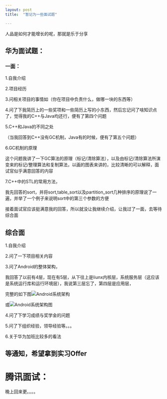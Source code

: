 ```yaml
---
layout: post
title:  "暂记为一些面试题"

---
```


人品是如何才能增长的呢，那就是乐于分享

## 华为面试题：

### 一面：

1.自我介绍

2.项目经历

3.问相关项目的事情如（你在项目中负责什么，做哪一块的东西等）

4.问了下我简历上的一些奖项和一些简历上写的小东西，然后忘记问了啥知识点了，觉得我的C++与Java均还行，便有了第四个问题

5.C++和Java的不同之处

（当我回答到C++没有GC机制，Java有的时候，便有了第五个问题）

6.GC机制的原理

这个问题我讲了一下GC算法的原理（标记/清除算法），以及由标记/清除算法所演变来的标记/整理算法和复制算法，以画的图表来讲的，比较清晰的可以解释，面试官似乎满意回答的内容

7.C++中的STL的常用方法，

我先回答的sort，并将sort,table_sort以及partition_sort几种排序的原理说了一遍，并举了一个例子来说明sort中的第三个参数的方便

接着面试官应该挺满意我的回答，所以就没让我继续介绍，让我过了一面，去等待综合面



## 综合面

1.自我介绍

2.问了一下项目相关内容

3.问了Android的整体架构，

我回答了以前有4层，现在有5层，从下往上是liunx内核层，系统服务层（这应该是系统运行库和运行环境层），我说第三层忘了，第四层是应用层，

完整的如下图![Android系统架构](../../../images/photo/android.PNG)

或![Android系统架构图](../../../images/photo/android1.PNG)

4.问了下学习成绩与奖学金的问题

5.问了下组织经验，领导经验等。。。

6.关于华为加班比较多的看法



## 等通知，希望拿到实习Offer









# 腾讯面试：

晚上回来更。。。。